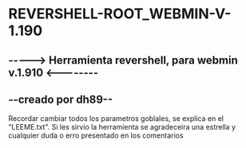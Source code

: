 # REVERSHELL-ROOT_WEBMIN-V-1.190
----->
Herramienta revershell, para webmin v.1.910
<--------
-----
  --creado por dh89--
------
Recordar cambiar todos los parametros goblales, se explica en el "LEEME.txt". Si les sirvio la herramienta se agradeceira una estrella y cualquier duda o erro presentado en los comentarios
